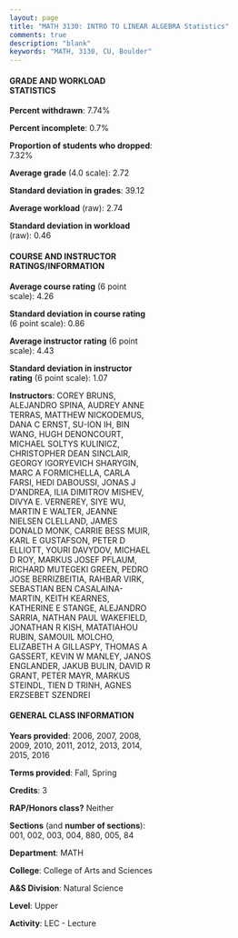 ```yaml
---
layout: page
title: "MATH 3130: INTRO TO LINEAR ALGEBRA Statistics"
comments: true
description: "blank"
keywords: "MATH, 3130, CU, Boulder"
--- 
```

<head>
<script src="https://ajax.googleapis.com/ajax/libs/jquery/2.1.3/jquery.min.js"></script>
<script src="https://dl.dropboxusercontent.com/s/pc42nxpaw1ea4o9/highcharts.js?dl=0"></script>
<!-- <script src="../assets/js/highcharts.js"></script> -->
<style type="text/css">@font-face {
	font-family: "Bebas Neue";
	src: url(https://www.filehosting.org/file/details/544349/BebasNeue%20Regular.otf) format("opentype");
	}
	h1.Bebas { 
		font-family: "Bebas Neue", Verdana, Tahoma;
	}
</style>
</head>
<body>
	<div id="container" style="float: right; width: 45%; height: 88%; margin-left: 2.5%; margin-right: 2.5%;"></div>
	<script language="JavaScript">
		$(document).ready(function() {
		var chart = {type: 'column'};
		var title = {text: 'Grade Distribution'};
		var xAxis = {categories: ['A','B','C','D','F'],crosshair: true};
		var yAxis = {min: 0,title: {text: 'Percentage'}};
		var tooltip = {headerFormat: '<center><b><span style="font-size:20px">{point.key}</span></b></center>',
		               pointFormat: '<td style="padding:0"><b>{point.y:.1f}%</b></td>',
		               footerFormat: '</table>',shared: true,useHTML: true};
		var plotOptions = {column: {pointPadding: 0.0,borderWidth: 0}};  
		var credits = {enabled: false};var series= [{name: 'Percent',data: [32.22,32.53,22.11,4.69,8.44,]}];
		var json = {};
		json.chart = chart;
		json.title = title;
		json.tooltip = tooltip;
		json.xAxis = xAxis;
		json.yAxis = yAxis;  
		json.series = series;
		json.plotOptions = plotOptions;  
		json.credits = credits;
		$('#container').highcharts(json);
	});
	</script>
</body>
			   
#### GRADE AND WORKLOAD STATISTICS

**Percent withdrawn**: 7.74%

**Percent incomplete**: 0.7%

**Proportion of students who dropped**: 7.32%

**Average grade** (4.0 scale): 2.72

**Standard deviation in grades**: 39.12

**Average workload** (raw): 2.74

**Standard deviation in workload** (raw): 0.46

#### COURSE AND INSTRUCTOR RATINGS/INFORMATION

**Average course rating** (6 point scale): 4.26

**Standard deviation in course rating** (6 point scale): 0.86

**Average instructor rating** (6 point scale): 4.43

**Standard deviation in instructor rating** (6 point scale): 1.07

**Instructors**: COREY BRUNS, ALEJANDRO SPINA, AUDREY ANNE TERRAS, MATTHEW NICKODEMUS, DANA C ERNST, SU-ION IH, BIN WANG, HUGH DENONCOURT, MICHAEL SOLTYS KULINICZ, CHRISTOPHER DEAN SINCLAIR, GEORGY IGORYEVICH SHARYGIN, MARC A FORMICHELLA, CARLA FARSI, HEDI DABOUSSI, JONAS J D'ANDREA, ILIA DIMITROV MISHEV, DIVYA E. VERNEREY, SIYE WU, MARTIN E WALTER, JEANNE NIELSEN CLELLAND, JAMES DONALD MONK, CARRIE BESS MUIR, KARL E GUSTAFSON, PETER D ELLIOTT, YOURI DAVYDOV, MICHAEL D ROY, MARKUS JOSEF PFLAUM, RICHARD MUTEGEKI GREEN, PEDRO JOSE BERRIZBEITIA, RAHBAR VIRK, SEBASTIAN BEN CASALAINA-MARTIN, KEITH KEARNES, KATHERINE E STANGE, ALEJANDRO SARRIA, NATHAN PAUL WAKEFIELD, JONATHAN R KISH, MATATIAHOU RUBIN, SAMOUIL MOLCHO, ELIZABETH A GILLASPY, THOMAS A GASSERT, KEVIN W MANLEY, JANOS ENGLANDER, JAKUB BULIN, DAVID R GRANT, PETER MAYR, MARKUS STEINDL, TIEN D TRINH, AGNES ERZSEBET SZENDREI

#### GENERAL CLASS INFORMATION

**Years provided**: 2006, 2007, 2008, 2009, 2010, 2011, 2012, 2013, 2014, 2015, 2016

**Terms provided**: Fall, Spring

**Credits**: 3

**RAP/Honors class?** Neither

**Sections** (and **number of sections**): 001, 002, 003, 004, 880, 005, 84

**Department**: MATH

**College**: College of Arts and Sciences

**A&S Division**: Natural Science

**Level**: Upper

**Activity**: LEC - Lecture